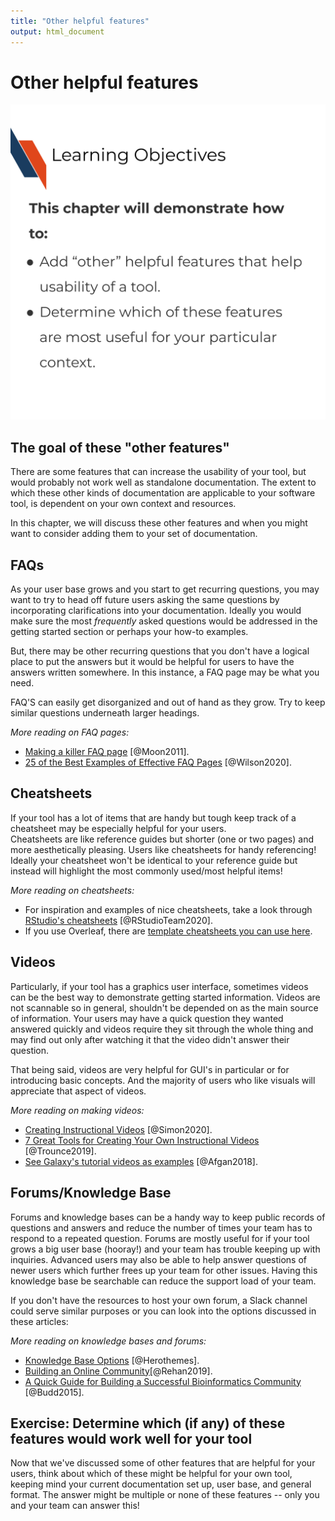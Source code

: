 ```yaml
---
title: "Other helpful features"
output: html_document
---
```




# Other helpful features

<img src="resources/images/10-other-features_files/figure-html//1cd434bkLer_CJ04GzpsZwzeEA9gjc5Ho6QimiHPbyEg_gd436f8053d_0_0.png" title="Learning Objectives. This chapter will demonstrate how to: Add other helpful features that help usability of a tool. Determine which of these features are most useful for your particular context." alt="Learning Objectives. This chapter will demonstrate how to: Add other helpful features that help usability of a tool. Determine which of these features are most useful for your particular context."  />

## The goal of these "other features"

There are some features that can increase the usability of your tool, but would probably not work well as standalone documentation.
The extent to which these other kinds of documentation are applicable to your software tool, is dependent on your own context and resources.

In this chapter, we will discuss these other features and when you might want to consider adding them to your set of documentation.

## FAQs

As your user base grows and you start to get recurring questions, you may want to try to head off future users asking the same questions by incorporating clarifications into your documentation.
Ideally you would make sure the most _frequently_ asked questions would be addressed in the getting started section or perhaps your how-to examples.

But, there may be other recurring questions that you don't have a logical place to put the answers but it would be helpful for users to have the answers written somewhere.
In this instance, a FAQ page may be what you need.

FAQ'S can easily get disorganized and out of hand as they grow.
Try to keep similar questions underneath larger headings.

_More reading on FAQ pages:_  

- [Making a killer FAQ page](https://www.socialmediatoday.com/content/10-tips-creating-killer-faq-page) [@Moon2011].
- [25 of the Best Examples of Effective FAQ Pages](https://www.searchenginejournal.com/best-faq-page-examples/267709/) [@Wilson2020].

## Cheatsheets

If your tool has a lot of items that are handy but tough keep track of a cheatsheet may be especially helpful for your users.  
Cheatsheets are like reference guides but shorter (one or two pages) and more aesthetically pleasing.
Users like cheatsheets for handy referencing!
Ideally your cheatsheet won't be identical to your reference guide but instead will highlight the most commonly used/most helpful items!

_More reading on cheatsheets:_

- For inspiration and examples of nice cheatsheets, take a look through [RStudio's cheatsheets](https://www.rstudio.com/resources/cheatsheets/) [@RStudioTeam2020].
- If you use Overleaf, there are [template cheatsheets you can use here](https://www.overleaf.com/gallery/tagged/cheat-sheet).

## Videos

Particularly, if your tool has a graphics user interface, sometimes videos can be the best way to demonstrate getting started information.
Videos are not scannable so in general, shouldn't be depended on as the main source of information.
Your users may have a quick question they wanted answered quickly and videos require they sit through the whole thing and may find out only after watching it that the video didn't answer their question.

That being said, videos are very helpful for GUI's in particular or for introducing basic concepts.
And the majority of users who like visuals will appreciate that aspect of videos.

_More reading on making videos:_

- [Creating Instructional Videos](https://www.techsmith.com/blog/instructional-videos/) [@Simon2020].
- [7 Great Tools for Creating Your Own Instructional Videos](https://helpdeskgeek.com/free-tools-review/7-great-tools-for-creating-your-own-video-tutorials/) [@Trounce2019].
- [See Galaxy's tutorial videos as examples](https://training.galaxyproject.org/training-material/topics/introduction/) [@Afgan2018].

## Forums/Knowledge Base

Forums and knowledge bases can be a handy way to keep public records of questions and answers and reduce the number of times your team has to respond to a repeated question.
Forums are mostly useful for if your tool grows a big user base (hooray!) and your team has trouble keeping up with inquiries.
Advanced users may also be able to help answer questions of newer users which further frees up your team for other issues.
Having this knowledge base be searchable can reduce the support load of your team.  

If you don't have the resources to host your own forum, a Slack channel could serve similar purposes or you can look into the options discussed in these articles:

_More reading on knowledge bases and forums:_

- [Knowledge Base Options](https://herothemes.com/blog/best-knowledge-base-software/) [@Herothemes].
- [Building an Online Community](https://geekflare.com/online-community-software/)[@Rehan2019].
- [A Quick Guide for Building a Successful Bioinformatics Community](https://journals.plos.org/ploscompbiol/article?id=10.1371/journal.pcbi.1003972) [@Budd2015].

## Exercise: Determine which (if any) of these features would work well for your tool

Now that we've discussed some of other features that are helpful for your users, think about which of these might be helpful for your own tool, keeping mind your current documentation set up, user base, and general format.
The answer might be multiple or none of these features -- only you and your team can answer this!
